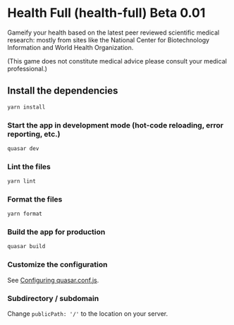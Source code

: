 # Health Full (health-full) Beta 0.01

Gameify your health based on the latest peer reviewed scientific medical research: mostly from sites like the National Center for Biotechnology Information and World Health Organization.

(This game does not constitute medical advice please consult your medical professional.)

## Install the dependencies

```bash
yarn install
```

### Start the app in development mode (hot-code reloading, error reporting, etc.)

```bash
quasar dev
```

### Lint the files

```bash
yarn lint
```

### Format the files

```bash
yarn format
```

### Build the app for production

```bash
quasar build
```

### Customize the configuration

See [Configuring quasar.conf.js](https://quasar.dev/quasar-cli/quasar-conf-js).

### Subdirectory / subdomain

Change `publicPath: '/'` to the location on your server.
